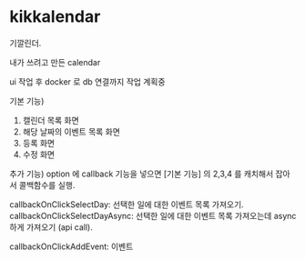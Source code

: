 # kikkalendar


기깔린더.

내가 쓰려고 만든 calendar 

ui 작업 후 docker 로 db 연결까지 작업 계획중



기본 기능)

1. 캘린더 목록 화면
2. 해당 날짜의 이벤트 목록 화면
3. 등록 화면
4. 수정 화면

추가 기능)
option 에 callback 기능을 넣으면 [기본 기능] 의 2,3,4 를 캐치해서 잡아서 콜백함수를 실행.


callbackOnClickSelectDay: 선택한 일에 대한 이벤트 목록 가져오기.
callbackOnClickSelectDayAsync: 선택한 일에 대한 이벤트 목록 가져오는데 async 하게 가져오기 (api call).

callbackOnClickAddEvent: 이벤트 
